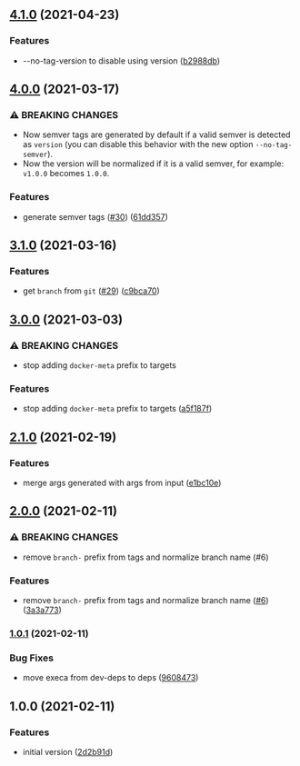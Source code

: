 ## [4.1.0](https://github.com/felipecrs/docker-meta/compare/v4.0.0...v4.1.0) (2021-04-23)


### Features

* --no-tag-version to disable using version ([b2988db](https://github.com/felipecrs/docker-meta/commit/b2988dbe0e82bbdf3c42c356f89c431fb485a718))

## [4.0.0](https://github.com/felipecrs/docker-meta/compare/v3.1.0...v4.0.0) (2021-03-17)


### ⚠ BREAKING CHANGES

* Now semver tags are generated by default if a valid
semver is detected as `version` (you can disable this behavior with the
new option `--no-tag-semver`).
* Now the version will be normalized if it is a valid
semver, for example: `v1.0.0` becomes `1.0.0`.

### Features

* generate semver tags ([#30](https://github.com/felipecrs/docker-meta/issues/30)) ([61dd357](https://github.com/felipecrs/docker-meta/commit/61dd35757adb7a59743d65fdf95dd4db9de0d252))

## [3.1.0](https://github.com/felipecrs/docker-meta/compare/v3.0.0...v3.1.0) (2021-03-16)


### Features

* get `branch` from `git` ([#29](https://github.com/felipecrs/docker-meta/issues/29)) ([c9bca70](https://github.com/felipecrs/docker-meta/commit/c9bca70a859fff8141fb190938be273cd4a01f9e))

## [3.0.0](https://github.com/felipecrs/docker-meta/compare/v2.1.0...v3.0.0) (2021-03-03)


### ⚠ BREAKING CHANGES

* stop adding `docker-meta` prefix to targets

### Features

* stop adding `docker-meta` prefix to targets ([a5f187f](https://github.com/felipecrs/docker-meta/commit/a5f187f2e490762d9256f4b889d8152bd1b0cf1a))

## [2.1.0](https://github.com/felipecrs/docker-meta/compare/v2.0.0...v2.1.0) (2021-02-19)


### Features

* merge args generated with args from input ([e1bc10e](https://github.com/felipecrs/docker-meta/commit/e1bc10e7e223ab3ed9be911f6dd46e43520f507a))

## [2.0.0](https://github.com/felipecrs/docker-meta/compare/v1.0.1...v2.0.0) (2021-02-11)


### ⚠ BREAKING CHANGES

* remove `branch-` prefix from tags and normalize branch name (#6)

### Features

* remove `branch-` prefix from tags and normalize branch name ([#6](https://github.com/felipecrs/docker-meta/issues/6)) ([3a3a773](https://github.com/felipecrs/docker-meta/commit/3a3a77338ebc2ef44e026ec5334b997c3d1dfbb1))

### [1.0.1](https://github.com/felipecrs/docker-meta/compare/v1.0.0...v1.0.1) (2021-02-11)


### Bug Fixes

* move execa from dev-deps to deps ([9608473](https://github.com/felipecrs/docker-meta/commit/9608473ae52f1e06f9cab9253f725c174e78cc0b))

## 1.0.0 (2021-02-11)


### Features

* initial version ([2d2b91d](https://github.com/felipecrs/docker-meta/commit/2d2b91d59a302cf9cf530991bf5e2a69f4f7df46))

